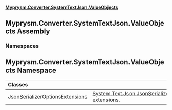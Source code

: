 #### [Myprysm.Converter.SystemTextJson.ValueObjects](index.md 'index')

## Myprysm.Converter.SystemTextJson.ValueObjects Assembly
### Namespaces

<a name='Myprysm.Converter.SystemTextJson.ValueObjects'></a>

## Myprysm.Converter.SystemTextJson.ValueObjects Namespace

| Classes | |
| :--- | :--- |
| [JsonSerializerOptionsExtensions](Myprysm.Converter.SystemTextJson.ValueObjects.JsonSerializerOptionsExtensions.md 'Myprysm.Converter.SystemTextJson.ValueObjects.JsonSerializerOptionsExtensions') | [System.Text.Json.JsonSerializerOptions](https://docs.microsoft.com/en-us/dotnet/api/System.Text.Json.JsonSerializerOptions 'System.Text.Json.JsonSerializerOptions') extensions. |
